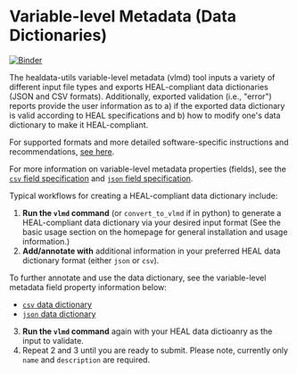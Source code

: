# Variable-level Metadata (Data Dictionaries)

[![Binder](http://mybinder.org/badge_logo.svg)](https://mybinder.org/v2/gh/norc-heal/healdata-utils/HEAD?labpath=notebooks%2Fdemos%2Finputs-to-heal-data-dictionary.ipynb) 

The healdata-utils variable-level metadata (vlmd) tool inputs a variety of different input file types and exports HEAL-compliant data dictionaries (JSON and CSV formats). Additionally, exported validation (i.e., "error") reports provide the user information as to a) if the exported data dictionary is valid according to HEAL specifications and b) how to modify one's data dictionary to make it HEAL-compliant.

For supported formats and more detailed software-specific instructions and recommendations, [see here](supported_input_formats.md).


For more information on variable-level metadata properties (fields), see the [`csv` field specification](rendered-schemas/csv-fields.md) and [`json` field specification](rendered-schemas/json-data-dictionary.md). 



Typical workflows for creating a HEAL-compliant data dictionary include:

1. **Run the `vlmd` command** (or `convert_to_vlmd` if in python) to generate a HEAL-compliant data dictionary via your desired input format (See the basic usage section on the homepage for general installation and usage information.)
2. **Add/annotate with** additional information in your preferred HEAL data dictionary format (either `json` or `csv`).

To further annotate and use the data dictionary, see the variable-level metadata field property information below:

- [`csv` data dictionary](rendered-schemas/csv-fields.md)
- [`json` data dictionary](rendered-schemas/json-data-dictionary.md)

3. **Run the `vlmd` command** again with your HEAL data dictioanry as the input to validate.
4. Repeat 2 and 3 until you are ready to submit. Please note, currently only `name` and `description` are required.



